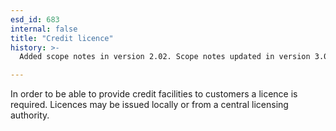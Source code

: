 ```yaml
---
esd_id: 683
internal: false
title: "Credit licence"
history: >-
  Added scope notes in version 2.02. Scope notes updated in version 3.00 to include relevant legislation. Term name changed from 'Licence - credit' to 'Licences - credit' in version 3.00. Name changed to 'Credit licence' in version 4.00.

---
```


In order to be able to provide credit facilities to customers a licence is required. Licences may be issued locally or from a central licensing authority.

